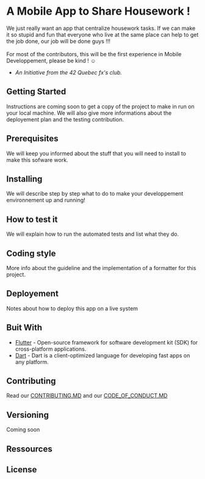 # A Mobile App to Share Housework !
We just really want an app that centralize housework tasks. If we can make it so stupid and fun that everyone who live at the same place can help to get the job done, our job will be done guys !!! \
\
For most of the contributors, this will be the first experience in Mobile Developpement, please be kind ! ☺ 
- *An Initiative from the 42 Quebec fx's club.*
## Getting Started
Instructions are coming soon to get a copy of the project to make in run on your local machine.
We will also give more informations about the deployement plan and the testing contribution.
## Prerequisites
We will keep you informed about the stuff that you will need to install to make this sofware work.
## Installing
We will describe step by step what to do to make your developpement environnement up and running!
## How to test it
We will explain how to run the automated tests and list what they do.
## Coding style
More info about the guideline and the implementation of a formatter for this project.
## Deployement
Notes about how to deploy this app on a live system
## Buit With
* [Flutter](https://flutter.dev/) - Open-source framework for software development kit (SDK) for cross-platform applications.
* [Dart](https://dart.dev/) - Dart is a client-optimized language for developing fast apps on any platform.
## Contributing
Read our [CONTRIBUTING.MD](https://github.com/alvachon/centrale-fx/blob/main/CONTRIBUTING.md) and our [CODE_OF_CONDUCT.MD](https://github.com/alvachon/centrale-fx/blob/main/CODE_OF_CONDUCT.md)
## Versioning
Coming soon
## Ressources
## License
